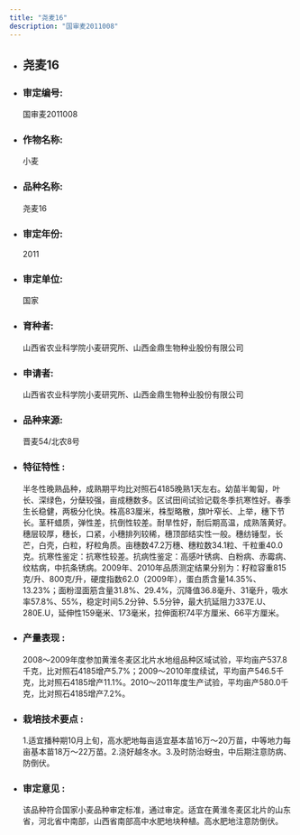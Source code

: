 ```yaml
---
title: "尧麦16"
description: "国审麦2011008"
---
```

* ## 尧麦16
* ###  审定编号:  
   国审麦2011008

*  ### 作物名称:  
   小麦

*   ###  品种名称: 
    尧麦16

*   ### 审定年份: 
    2011

*   ### 审定单位:  
    国家

*   ### 育种者:  
    山西省农业科学院小麦研究所、山西金鼎生物种业股份有限公司

*   ### 申请者:  
    山西省农业科学院小麦研究所、山西金鼎生物种业股份有限公司

*   ### 品种来源:  
    晋麦54/北农8号

*   ### 特征特性 : 
    半冬性晚熟品种，成熟期平均比对照石4185晚熟1天左右。幼苗半匍匐，叶长、深绿色，分蘖较强，亩成穗数多。区试田间试验记载冬季抗寒性好。春季生长稳健，两极分化快。株高83厘米，株型略散，旗叶窄长、上举，穗下节长。茎秆蜡质，弹性差，抗倒性较差。耐旱性好，耐后期高温，成熟落黄好。穗层较厚，穗长，口紧，小穗排列较稀，穗顶部结实性一般。穗纺锤型，长芒，白壳，白粒，籽粒角质。亩穗数47.2万穗、穗粒数34.1粒、千粒重40.0克。抗寒性鉴定：抗寒性较差。抗病性鉴定：高感叶锈病、白粉病、赤霉病、纹枯病，中抗条锈病。2009年、2010年品质测定结果分别为：籽粒容重815克/升、800克/升，硬度指数62.0（2009年），蛋白质含量14.35%、13.23%；面粉湿面筋含量31.8%、29.4%，沉降值36.8毫升、31毫升，吸水率57.8%、55%，稳定时间5.2分钟、5.5分钟，最大抗延阻力337E.U、280E.U，延伸性159毫米、173毫米，拉伸面积74平方厘米、66平方厘米。

*   ### 产量表现 : 
    2008～2009年度参加黄淮冬麦区北片水地组品种区域试验，平均亩产537.8千克，比对照石4185增产5.7%；2009～2010年度续试，平均亩产546.5千克，比对照石4185增产11.1%。2010～2011年度生产试验，平均亩产580.0千克，比对照石4185增产7.2%。

*   ### 栽培技术要点 : 
    1.适宜播种期10月上旬，高水肥地每亩适宜基本苗16万～20万苗，中等地力每亩基本苗18万～22万苗。2.浇好越冬水。3.及时防治蚜虫，中后期注意防病、防倒伏。

*   ### 审定意见 : 
    该品种符合国家小麦品种审定标准，通过审定。适宜在黄淮冬麦区北片的山东省，河北省中南部，山西省南部高中水肥地块种植。高水肥地注意防倒伏。
